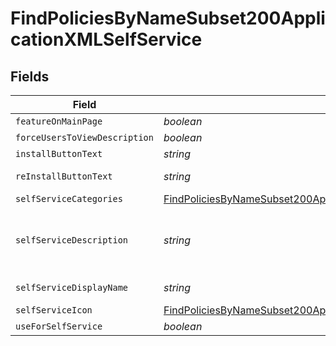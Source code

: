 # FindPoliciesByNameSubset200ApplicationXMLSelfService


## Fields

| Field                                                                                                                                                                             | Type                                                                                                                                                                              | Required                                                                                                                                                                          | Description                                                                                                                                                                       | Example                                                                                                                                                                           |
| --------------------------------------------------------------------------------------------------------------------------------------------------------------------------------- | --------------------------------------------------------------------------------------------------------------------------------------------------------------------------------- | --------------------------------------------------------------------------------------------------------------------------------------------------------------------------------- | --------------------------------------------------------------------------------------------------------------------------------------------------------------------------------- | --------------------------------------------------------------------------------------------------------------------------------------------------------------------------------- |
| `featureOnMainPage`                                                                                                                                                               | *boolean*                                                                                                                                                                         | :heavy_minus_sign:                                                                                                                                                                | N/A                                                                                                                                                                               |                                                                                                                                                                                   |
| `forceUsersToViewDescription`                                                                                                                                                     | *boolean*                                                                                                                                                                         | :heavy_minus_sign:                                                                                                                                                                | N/A                                                                                                                                                                               |                                                                                                                                                                                   |
| `installButtonText`                                                                                                                                                               | *string*                                                                                                                                                                          | :heavy_minus_sign:                                                                                                                                                                | N/A                                                                                                                                                                               | Encrypt                                                                                                                                                                           |
| `reInstallButtonText`                                                                                                                                                             | *string*                                                                                                                                                                          | :heavy_minus_sign:                                                                                                                                                                | N/A                                                                                                                                                                               | Re-encrypt                                                                                                                                                                        |
| `selfServiceCategories`                                                                                                                                                           | [FindPoliciesByNameSubset200ApplicationXMLSelfServiceSelfServiceCategories](../../models/operations/findpoliciesbynamesubset200applicationxmlselfserviceselfservicecategories.md) | :heavy_minus_sign:                                                                                                                                                                | N/A                                                                                                                                                                               |                                                                                                                                                                                   |
| `selfServiceDescription`                                                                                                                                                          | *string*                                                                                                                                                                          | :heavy_minus_sign:                                                                                                                                                                | N/A                                                                                                                                                                               | Encrypt the boot drive of this device                                                                                                                                             |
| `selfServiceDisplayName`                                                                                                                                                          | *string*                                                                                                                                                                          | :heavy_minus_sign:                                                                                                                                                                | N/A                                                                                                                                                                               | Disk Encryption                                                                                                                                                                   |
| `selfServiceIcon`                                                                                                                                                                 | [FindPoliciesByNameSubset200ApplicationXMLSelfServiceSelfServiceIcon](../../models/operations/findpoliciesbynamesubset200applicationxmlselfserviceselfserviceicon.md)             | :heavy_minus_sign:                                                                                                                                                                | N/A                                                                                                                                                                               |                                                                                                                                                                                   |
| `useForSelfService`                                                                                                                                                               | *boolean*                                                                                                                                                                         | :heavy_minus_sign:                                                                                                                                                                | N/A                                                                                                                                                                               |                                                                                                                                                                                   |